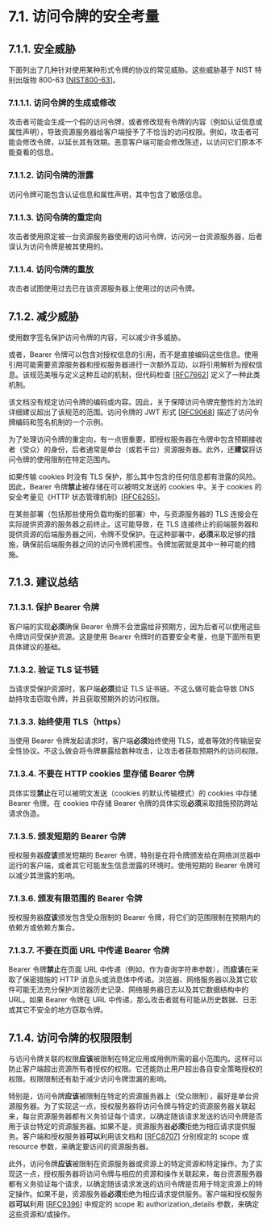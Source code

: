 # 7.1. 访问令牌的安全考量

## 7.1.1. 安全威胁

下面列出了几种针对使用某种形式令牌的协议的常见威胁。这些威胁基于 NIST 特别出版物 800-63 [[NIST800-63](http://csrc.nist.gov/publications/)]。

### 7.1.1.1. 访问令牌的生成或修改

攻击者可能会生成一个假的访问令牌，或者修改现有令牌的内容（例如认证信息或属性声明），导致资源服务器给客户端授予了不恰当的访问权限。例如，攻击者可能会修改令牌，以延长其有效期。恶意客户端可能会修改陈述，以访问它们原本不能查看的信息。

### 7.1.1.2. 访问令牌的泄露

访问令牌可能包含认证信息和属性声明，其中包含了敏感信息。

### 7.1.1.3. 访问令牌的重定向

攻击者使用原定被一台资源服务器使用的访问令牌，访问另一台资源服务器，后者误认为访问令牌是被其使用的。

### 7.1.1.4. 访问令牌的重放

攻击者试图使用过去已在该资源服务器上使用过的访问令牌。

## 7.1.2. 减少威胁

使用数字签名保护访问令牌的内容，可以减少许多威胁。

或者，Bearer 令牌可以包含对授权信息的引用，而不是直接编码这些信息。使用引用可能需要资源服务器和授权服务器进行一次额外互动，以将引用解析为授权信息。该规范美哦与定义这种互动的机制，但代码检查 [[RFC7662](https://www.rfc-editor.org/info/rfc7662)] 定义了一种此类机制。

该文档没有规定访问令牌的编码或内容。因此，关于保障访问令牌完整性的方法的详细建议超出了该规范的范围。访问令牌的 JWT 形式 [[RFC9068](https://www.rfc-editor.org/info/rfc9068)] 描述了访问令牌编码和签名机制的一个示例。

为了处理访问令牌的重定向，有一点很重要，即授权服务器在令牌中包含预期接收者（受众）的身份，后者通常是单台（或若干台）资源服务器。此外，还**建议**将访问令牌的使用限制在特定范围内。

如果传输 cookies 时没有 TLS 保护，那么其中包含的任何信息都有泄露的风险。因此，Bearer 令牌**禁止**被存储在可以被明文发送的 cookies 中。关于 cookies 的安全考量见《HTTP 状态管理机制》[[RFC6265](https://www.rfc-editor.org/info/rfc6265)]。

在某些部署（包括那些使用负载均衡的部署）中，与资源服务器的 TLS 连接会在实际提供资源的服务器之前终止。这可能导致，在 TLS 连接终止的前端服务器和提供资源的后端服务器之间，令牌不受保护。在这种部署中，**必须**采取足够的措施，确保前后端服务器之间的访问令牌机密性。令牌加密就是其中一种可能的措施。

## 7.1.3. 建议总结

### 7.1.3.1. 保护 Bearer 令牌

客户端的实现**必须**确保 Bearer 令牌不会泄露给非预期方，因为后者可以使用这些令牌访问受保护资源。这是使用 Bearer 令牌时的首要安全考量，也是下面所有更具体建议的基础。

### 7.1.3.2. 验证 TLS 证书链

当请求受保护资源时，客户端**必须**验证 TLS 证书链。不这么做可能会导致 DNS 劫持攻击窃取令牌，并且获取预期外的访问权限。

### 7.1.3.3. 始终使用 TLS（https）

当使用 Bearer 令牌发起请求时，客户端**必须**始终使用 TLS，或者等效的传输层安全性协议。不这么做会将令牌暴露给数种攻击，让攻击者获取预期外的访问权限。

### 7.1.3.4. 不要在 HTTP cookies 里存储 Bearer 令牌

具体实现**禁止**在可以被明文发送（cookies 的默认传输模式）的 cookies 中存储 Bearer 令牌。在 cookies 中存储 Bearer 令牌的具体实现**必须**采取措施预防跨站请求伪造。

### 7.1.3.5. 颁发短期的 Bearer 令牌

授权服务器**应该**颁发短期的 Bearer 令牌，特别是在将令牌颁发给在网络浏览器中运行的客户端，或者其它可能发生信息泄露的环境时。使用短期的 Bearer 令牌可以减少其泄露的影响。

### 7.1.3.6. 颁发有限范围的 Bearer 令牌

授权服务器**应该**颁发包含受众限制的 Bearer 令牌，将它们的范围限制在预期内的依赖方或依赖方集合。

### 7.1.3.7. 不要在页面 URL 中传递 Bearer 令牌

Bearer 令牌**禁止**在页面 URL 中传递（例如，作为查询字符串参数），而**应该**在采取了保密措施的 HTTP 消息头或消息体中传递。浏览器、网络服务器以及其它软件可能无法充分保护浏览器历史记录、网络服务器日志以及其它数据结构中的 URL。如果 Bearer 令牌在 URL 中传递，那么攻击者就有可能从历史数据、日志或其它不安全的地方窃取令牌。

## 7.1.4. 访问令牌的权限限制

与访问令牌关联的权限**应该**被限制在特定应用或用例所需的最小范围内。这样可以防止客户端超出资源所有者授权的权限。它还能防止用户超出各自安全策略授权的权限。权限限制还有助于减少访问令牌泄漏的影响。

特别是，访问令牌**应该**被限制在特定的资源服务器上（受众限制），最好是单台资源服务器。为了实现这一点，授权服务器将访问令牌与特定的资源服务器关联起来，每台资源服务器都有义务验证每个请求，以确定随该请求发送的访问令牌是否用于该台特定的资源服务器。如果不是，资源服务器**必须**拒绝为相应请求提供服务。客户端和授权服务器**可以**利用该文档和 [[RFC8707](https://www.rfc-editor.org/info/rfc8707)] 分别规定的 scope 或 resource 参数，来确定要访问的资源服务器。

此外，访问令牌**应该**被限制在资源服务器或资源上的特定资源和特定操作。为了实现这一点，授权服务器将访问令牌与相应的资源和操作关联起来，每台资源服务器都有义务验证每个请求，以确定随该请求发送的访问令牌是否用于特定资源上的特定操作。如果不是，资源服务器**必须**拒绝为相应请求提供服务。客户端和授权服务器**可以**利用 [[RFC9396](https://www.rfc-editor.org/info/rfc9396)] 中规定的 scope 和 authorization_details 参数，来确定这些资源和/或操作。
